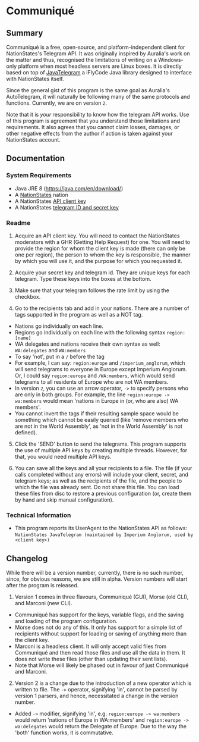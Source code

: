 # Communiqué #

## Summary ##
Communiqué is a free, open-source, and platform-independent client for NationStates's Telegram API. It was originally inspired by Auralia's work on the matter and thus, recognised the limitations of writing on a Windows-only platform when most headless servers are Linux boxes. It is directly based on top of [JavaTelegram](https://github.com/iFlyCode/NationStates-JavaTelegram) a iFlyCode Java library designed to interface with NationStates itself.

Since the general gist of this program is the same goal as Auralia's AutoTelegram, it will naturally be following many of the same protocols and functions. Currently, we are on version `2`.

Note that it is *your* responsibility to know how the telegram API works. Use of this program is agreement that you understand those limitations and requirements. It also agrees that you cannot claim losses, damages, or other negative effects from the author if action is taken against your NationStates account.

## Documentation ##

### System Requirements ###
* Java JRE 8 (https://java.com/en/download/)
* A [NationStates](http://www.nationstates.net) nation
* A NationStates [API client key](http://www.nationstates.net/pages/api.html#telegrams)
* A NationStates [telegram ID and secret key](http://www.nationstates.net/pages/api.html#telegrams)

### Readme ###
1. Acquire an API client key. You will need to contact the NationStates moderators with a GHR (Getting Help Request) for one. You will need to provide the region for whom the client key is made (there can only be one per region), the person to whom the key is responsible, the manner by which you will use it, and the purpose for which you requested it.

2. Acquire your secret key and telegram id. They are unique keys for each telegram. Type these keys into the boxes at the bottom.

3. Make sure that your telegram follows the rate limit by using the checkbox.

4. Go to the recipients tab and add in your nations. There are a number of tags supported in the program as well as a NOT tag.
  - Nations go individually on each line.
  - Regions go individually on each line with the following syntax `region:[name]`
  - WA delegates and nations receive their own syntax as well: `WA:delegates` and `WA:members`
  - To say 'not', put in a `/` before the tag
  - For example, I can say: `region:europe` and `/imperium_anglorum`, which will send telegrams to everyone in Europe except Imperium Anglorum. Or, I could say `region:europe` and `/WA:members`, which would send telegrams to all residents of Europe who are not WA members.
  - In version `2`, you can use an arrow operator, `->` to specify persons who are only in both groups. For example, the line `region:europe -> wa:members` would mean 'nations in Europe in (or, who are also) WA members'.
  - You cannot invert the tags if their resulting sample space would be something which cannot be easily queried (like 'remove members who are not in the World Assembly', as 'not in the World Assembly' is not defined).

5. Click the 'SEND' button to send the telegrams. This program supports the use of multiple API keys by creating multiple threads. However, for that, you would need multiple API keys.

6. You can save all the keys and all your recipients to a file. The file (if your calls completed without any errors) will include your client, secret, and telegram keys; as well as the recipients of the file, and the people to which the file was already sent. Do not share this file. You can load these files from disc to restore a previous configuration (or, create them by hand and skip manual configuration).

### Technical Information ####
* This program reports its UserAgent to the NationStates API as follows:
	`NationStates JavaTelegram (maintained by Imperium Anglorum, used by <client key>)`

## Changelog ##
While there will be a version number, currently, there is no such number, since, for obvious reasons, we are still in alpha. Version numbers will start after the program is released.

1. Version 1 comes in three flavours, Communiqué (GUI), Morse (old CLI), and Marconi (new CLI).
  - Communiqué has support for the keys, variable flags, and the saving and loading of the program configuration. 
  - Morse does not do any of this. It only has support for a simple list of recipients without support for loading or saving of anything more than the client key. 
  - Marconi is a headless client. It will only accept valid files from Communiqué and then read those files and use all the data in them. It does not write these files (other than updating their sent lists). 
  - Note that Morse will likely be phased out in favour of just Communiqué and Marconi.

2. Version 2 is a change due to the introduction of a new operator which is written to file. The `->` operator, signifying 'in', cannot be parsed by version 1 parsers, and hence, necessitated a change in the version number.
  - Added `->` modifier, signifying 'in', e.g. `region:europe -> wa:members` would return 'nations of Europe in WA:members' and `region:europe -> wa:delegates` would return the Delegate of Europe. Due to the way the 'both' function works, it is commutative.